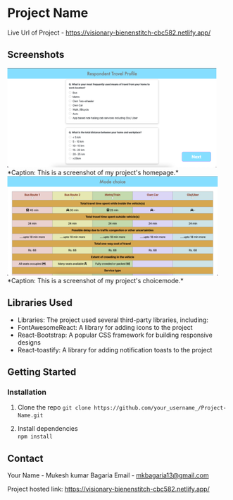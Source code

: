 # Project Name

Live Url of Project - https://visionary-bienenstitch-cbc582.netlify.app/
## Screenshots

<img src="src/Assets/Images/homepage.png" height="225">  
*Caption: This is a screenshot of my project's homepage.*
<img src="src/Assets/Images/choicemode.png" height="225">
*Caption: This is a screenshot of my project's choicemode.*

## Libraries Used

- Libraries:
The project used several third-party libraries, including:
- FontAwesomeReact: A library for adding icons to the project
- React-Bootstrap: A popular CSS framework for building responsive designs
- React-toastify: A library for adding notification toasts to the project



## Getting Started

### Installation

1. Clone the repo
   ``
   git clone https://github.com/your_username_/Project-Name.git
   ``

2. Install dependencies   
 ``` npm install ```

 ## Contact

Your Name - Mukesh kumar Bagaria
Email - mkbagaria13@gmail.com

Project hosted link: https://visionary-bienenstitch-cbc582.netlify.app/